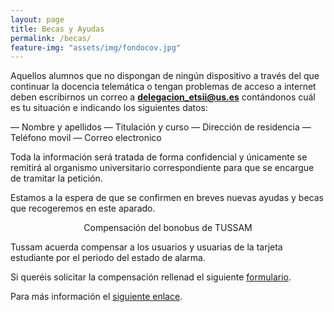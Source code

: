 ```yaml
---
layout: page
title: Becas y Ayudas
permalink: /becas/
feature-img: "assets/img/fondocov.jpg"
---
```


Aquellos alumnos que no dispongan de ningún dispositivo a través del que continuar la docencia telemática o tengan problemas de acceso a internet deben escribirnos un correo a **delegacion_etsii@us.es** contándonos cuál es tu situación e indicando los siguientes datos:

— Nombre y apellidos
— Titulación y curso
— Dirección de residencia
— Teléfono movil
— Correo electronico

Toda la información será tratada de forma confidencial y únicamente se remitirá al organismo universitario correspondiente para que se encargue de tramitar la petición.

Estamos a la espera de que se confirmen en breves nuevas ayudas y becas que recogeremos en este aparado.


<p style="text-align: center;">Compensación del bonobus de TUSSAM<p>

Tussam acuerda compensar a los usuarios y usuarias de la tarjeta estudiante por el periodo del estado de alarma.

Si queréis solicitar la compensación rellenad el siguiente [formulario](https://www.tussam.es/es/formulario-tarjeta-estudiantes-compensacion).

Para más información el [siguiente enlace](https://t.co/wpUObwtvza?amp=1).
